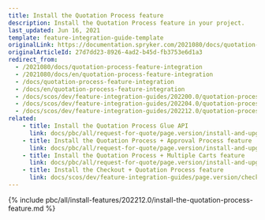 ```yaml
---
title: Install the Quotation Process feature
description: Install the Quotation Process feature in your project.
last_updated: Jun 16, 2021
template: feature-integration-guide-template
originalLink: https://documentation.spryker.com/2021080/docs/quotation-process-feature-integration
originalArticleId: 27d7dd23-8926-4ad2-b45d-fb3753e6d1a3
redirect_from:
  - /2021080/docs/quotation-process-feature-integration
  - /2021080/docs/en/quotation-process-feature-integration
  - /docs/quotation-process-feature-integration
  - /docs/en/quotation-process-feature-integration
  - /docs/scos/dev/feature-integration-guides/202200.0/quotation-process-feature-integration.html
  - /docs/scos/dev/feature-integration-guides/202204.0/quotation-process-feature-integration.html
  - /docs/scos/dev/feature-integration-guides/202212.0/quotation-process-feature-integration.html  
related:
    - title: Install the Quotation Process Glue API
      link: docs/pbc/all/request-for-quote/page.version/install-and-upgrade/install-features/install-the-quotation-process-glue-api.html
    - title: Install the Quotation Process + Approval Process feature
      link: docs/pbc/all/request-for-quote/page.version/install-and-upgrade/install-features/install-the-quotation-process-approval-process-feature.html
    - title: Install the Quotation Process + Multiple Carts feature
      link: docs/pbc/all/request-for-quote/page.version/install-and-upgrade/install-features/install-the-quotation-process-multiple-carts-feature.html
    - title: Install the Checkout + Quotation Process feature
      link: docs/scos/dev/feature-integration-guides/page.version/checkout-quotation-process-feature-integration.html
---
```

{% include pbc/all/install-features/202212.0/install-the-quotation-process-feature.md %} <!-- To edit, see /_includes/pbc/all/install-features/202212.0/install-the-quotation-process-feature.md -->
